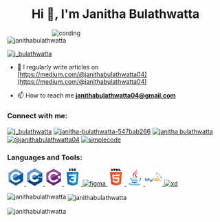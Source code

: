 <!--![MasterHead](https://www.jadeglobal.com/sites/default/files/2021-03/migrating-blog-banner-min.jpg)-->
<h1 align="center">Hi 👋, I'm Janitha Bulathwatta</h1>
<img align="right" alt="cording" width="400" src="https://img.freepik.com/free-vector/hand-coding-concept-illustration_114360-8173.jpg?t=st=1742188119~exp=1742191719~hmac=ede6202901882fb78a3a1610202af5218a901332df0712ea165fc5e1644348c5&w=826">
<p align="left"> <img src="https://komarev.com/ghpvc/?username=janithabulathwatta&label=Profile%20views&color=0e75b6&style=flat" alt="janithabulathwatta" /> </p>

<p align="left"> <a href="https://twitter.com/j_bulathwatta" target="blank"><img src="https://img.shields.io/twitter/follow/j_bulathwatta?logo=twitter&style=for-the-badge" alt="j_bulathwatta" /></a> </p>

- 📝 I regularly write articles on [https://medium.com/@janithabulathwatta04](https://medium.com/@janithabulathwatta04)

- 📫 How to reach me **janithabulathwatta04@gmail.com**

<h3 align="left">Connect with me:</h3>
<p align="left">
<a href="https://twitter.com/j_bulathwatta" target="blank"><img align="center" src="https://raw.githubusercontent.com/rahuldkjain/github-profile-readme-generator/master/src/images/icons/Social/twitter.svg" alt="j_bulathwatta" height="30" width="40" /></a>
<a href="https://linkedin.com/in/janitha-bulathwatta-547bab266" target="blank"><img align="center" src="https://raw.githubusercontent.com/rahuldkjain/github-profile-readme-generator/master/src/images/icons/Social/linked-in-alt.svg" alt="janitha-bulathwatta-547bab266" height="30" width="40" /></a>
<a href="https://fb.com/janitha bulathwatta" target="blank"><img align="center" src="https://raw.githubusercontent.com/rahuldkjain/github-profile-readme-generator/master/src/images/icons/Social/facebook.svg" alt="janitha bulathwatta" height="30" width="40" /></a>
<a href="https://medium.com/@janithabulathwatta04" target="blank"><img align="center" src="https://raw.githubusercontent.com/rahuldkjain/github-profile-readme-generator/master/src/images/icons/Social/medium.svg" alt="@janithabulathwatta04" height="30" width="40" /></a>
<a href="https://www.youtube.com/c/simplecode" target="blank"><img align="center" src="https://raw.githubusercontent.com/rahuldkjain/github-profile-readme-generator/master/src/images/icons/Social/youtube.svg" alt="simplecode" height="30" width="40" /></a>
</p>

<h3 align="left">Languages and Tools:</h3>
<p align="left"> <a href="https://www.cprogramming.com/" target="_blank" rel="noreferrer"> <img src="https://raw.githubusercontent.com/devicons/devicon/master/icons/c/c-original.svg" alt="c" width="40" height="40"/> </a> <a href="https://www.w3schools.com/cpp/" target="_blank" rel="noreferrer"> <img src="https://raw.githubusercontent.com/devicons/devicon/master/icons/cplusplus/cplusplus-original.svg" alt="cplusplus" width="40" height="40"/> </a> <a href="https://www.w3schools.com/cs/" target="_blank" rel="noreferrer"> <img src="https://raw.githubusercontent.com/devicons/devicon/master/icons/csharp/csharp-original.svg" alt="csharp" width="40" height="40"/> </a> <a href="https://www.w3schools.com/css/" target="_blank" rel="noreferrer"> <img src="https://raw.githubusercontent.com/devicons/devicon/master/icons/css3/css3-original-wordmark.svg" alt="css3" width="40" height="40"/> </a> <a href="https://www.figma.com/" target="_blank" rel="noreferrer"> <img src="https://www.vectorlogo.zone/logos/figma/figma-icon.svg" alt="figma" width="40" height="40"/> </a> <a href="https://www.w3.org/html/" target="_blank" rel="noreferrer"> <img src="https://raw.githubusercontent.com/devicons/devicon/master/icons/html5/html5-original-wordmark.svg" alt="html5" width="40" height="40"/> </a> <a href="https://www.java.com" target="_blank" rel="noreferrer"> <img src="https://raw.githubusercontent.com/devicons/devicon/master/icons/java/java-original.svg" alt="java" width="40" height="40"/> </a> <a href="https://www.mysql.com/" target="_blank" rel="noreferrer"> <img src="https://raw.githubusercontent.com/devicons/devicon/master/icons/mysql/mysql-original-wordmark.svg" alt="mysql" width="40" height="40"/> </a> <a href="https://www.adobe.com/products/xd.html" target="_blank" rel="noreferrer"> <img src="https://cdn.worldvectorlogo.com/logos/adobe-xd.svg" alt="xd" width="40" height="40"/> </a> </p>

<p><img align="left" src="https://github-readme-stats.vercel.app/api/top-langs?username=janithabulathwatta&show_icons=true&locale=en&layout=compact" alt="janithabulathwatta" /></p>

<p>&nbsp;<img align="center" src="https://github-readme-stats.vercel.app/api?username=janithabulathwatta&show_icons=true&locale=en" alt="janithabulathwatta" /></p>

<p><img align="center" src="https://github-readme-streak-stats.herokuapp.com/?user=janithabulathwatta&" alt="janithabulathwatta" /></p>
